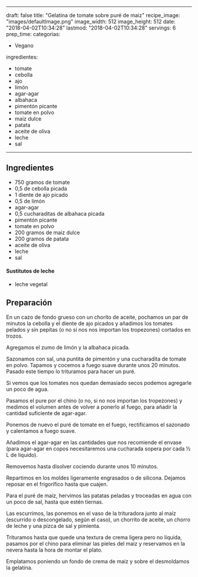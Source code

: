 
---
draft: false
title: "Gelatina de tomate sobre puré de maiz"
recipe_image: "images/defaultImage.png"
image_width: 512
image_height: 512
date: "2018-04-02T10:34:28"
lastmod: "2018-04-02T10:34:28"
servings: 6
prep_time: 
categorias:
  - Vegano

ingredientes:
  - tomate
  - cebolla
  - ajo
  - limón
  - agar-agar
  - albahaca
  - pimentón picante
  - tomate en polvo
  - maiz dulce
  - patata
  - aceite de oliva
  - leche
  - sal
---

## Ingredientes
- 750 gramos de tomate
- 0,5  de cebolla picada
- 1 diente de ajo picado
- 0,5  de limón
- agar-agar
- 0,5 cucharaditas de albahaca picada
- pimentón picante
- tomate en polvo
- 200 gramos de maiz dulce
- 200 gramos de patata
- aceite de oliva
- leche
- sal
#### Sustitutos de leche
- leche vegetal

## Preparación
En un cazo de fondo grueso con un chorito de aceite, pochamos un par de minutos la cebolla y el diente de ajo picados y añadimos los tomates pelados y sin pepitas (o no si nos nos importan los tropezones) cortados en trozos. 

Agregamos el zumo de limón y la albahaca picada.

Sazonamos con sal, una puntita de pimentón y una cucharadita de tomate en polvo. Tapamos y cocemos a fuego suave durante unos 20 minutos. Pasado este tiempo lo trituramos para hacer un puré. 

Si vemos que los tomates nos quedan demasiado secos podemos agregarle un poco de agua.

Pasamos el pure por el chino (o no, si no nos importan los tropezones) y medimos el volumen antes de volver a ponerlo al fuego, para añadir la cantidad suficiente de agar-agar. 

Ponemos de nuevo el puré de tomate en el fuego, rectificamos el sazonado y calentamos a fuego suave.

Añadimos el agar-agar en las cantidades que nos recomiende el envase (para agar-agar en copos necesitaremos una cucharada sopera por cada 1⁄2 L de líquido). 

Removemos hasta disolver cociendo durante unos 10 minutos.

Repartimos en los moldes ligeramente engrasados o de silicona. Dejamos reposar en el frigorífico hasta que cuajen.



Para el puré de maíz, hervimos las patatas peladas y troceadas en agua con un poco de sal, hasta que estén tiernas.

Las escurrimos, las ponemos en el vaso de la trituradora junto al maíz (escurrido o descongelado, según el caso), un chorrito de aceite, un chorro de leche y una pizca de sal y pimienta. 

Trituramos hasta que quede una textura de crema ligera pero no líquida, pasamos por el chino para eliminar las pieles del maiz y reservamos en la nevera hasta la hora de montar el plato.

Emplatamos poniendo un fondo de crema de maiz y sobre el desmoldamos la gelatina.


